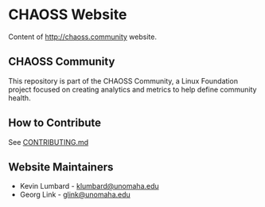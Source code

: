 # CHAOSS Website

Content of http://chaoss.community website.

## CHAOSS Community

This repository is part of the CHAOSS Community, a Linux Foundation project focused on creating analytics and metrics to help define community health.

## How to Contribute

See [CONTRIBUTING.md](./)

## Website Maintainers

* Kevin Lumbard - klumbard@unomaha.edu
* Georg Link - glink@unomaha.edu
